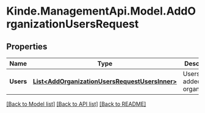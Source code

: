 # Kinde.ManagementApi.Model.AddOrganizationUsersRequest

## Properties

Name | Type | Description | Notes
------------ | ------------- | ------------- | -------------
**Users** | [**List&lt;AddOrganizationUsersRequestUsersInner&gt;**](AddOrganizationUsersRequestUsersInner.md) | Users to be added to the organization. | [optional] 

[[Back to Model list]](../README.md#documentation-for-models) [[Back to API list]](../README.md#documentation-for-api-endpoints) [[Back to README]](../README.md)

